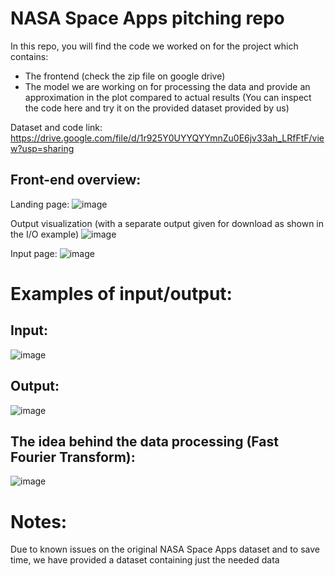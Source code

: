 # NASA Space Apps pitching repo
In this repo, you will find the code we worked on for the project which contains:
- The frontend (check the zip file on google drive)
- The model we are working on for processing the data and provide an approximation in the plot compared to actual results (You can inspect the code here and try it on the provided dataset provided by us)

Dataset and code link: https://drive.google.com/file/d/1r925Y0UYYQYYmnZu0E6jv33ah_LRfFtF/view?usp=sharing

## Front-end overview:
Landing page:
![image](https://github.com/user-attachments/assets/d9ade66a-ccef-4825-a96b-c8adf720a39d)

Output visualization (with a separate output given for download as shown in the I/O example)
![image](https://github.com/user-attachments/assets/bf6868ca-24b4-4463-8160-43adf40b596d)

Input page:
![image](https://github.com/user-attachments/assets/3f2843b4-7ea4-4761-bbfb-b433697c9cad)



# Examples of input/output:
## Input:
  ![image](https://github.com/user-attachments/assets/375f603b-4552-4c70-8817-6f9bf25484c2)
## Output:
  ![image](https://github.com/user-attachments/assets/0512fa7f-a11b-48b8-9034-70583bc7c092)


## The idea behind the data processing (Fast Fourier Transform):
![image](https://github.com/user-attachments/assets/b8c71da6-b6e4-444b-8190-802ed2f0ee75)


# Notes:
Due to known issues on the original NASA Space Apps dataset and to save time, we have provided a dataset containing just the needed data
